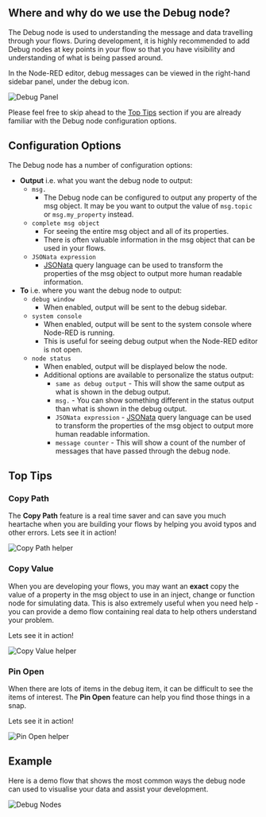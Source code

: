 ## Where and why do we use the Debug node?

The Debug node is used to understanding the message and data travelling through your flows.
During development, it is highly recommended to add Debug nodes at key points in your flow so that you have visibility and understanding of what is being passed around.

In the Node-RED editor, debug messages can be viewed in the right-hand sidebar panel, under the debug icon.

![Debug Panel](./images/debug-panel.png)

Please feel free to skip ahead to the [Top Tips](#top-tips) section if you are already familiar with the Debug node configuration options.

## Configuration Options

The Debug node has a number of configuration options:
* **Output** i.e. what you want the debug node to output:
    * `msg.` 
        * The Debug node can be configured to output any property of the msg object. It may be you want to output the value of `msg.topic` or `msg.my_property` instead.
    * `complete msg object`
        * For seeing the entire msg object and all of its properties.
        * There is often valuable information in the msg object that can be used in your flows.
    * `JSONata expression`
        * [JSONata](https://jsonata.org/) query language can be used to transform the properties of the msg object to output more human readable information.
* **To** i.e. where you want the debug node to output:
    * `debug window`
        * When enabled, output will be sent to the debug sidebar.
    * `system console` 
        * When enabled, output will be sent to the system console where Node-RED is running.
        * This is useful for seeing debug output when the Node-RED editor is not open.
    * `node status`
        * When enabled, output will be displayed below the node.
        * Additional options are available to personalize the status output:
            * `same as debug output` - This will show the same output as what is shown in the debug output.
            * `msg.` - You can show something different in the status output than what is shown in the debug output.
            * `JSONata expression` - [JSONata](https://jsonata.org/) query language can be used to transform the properties of the msg object to output more human readable information.
            * `message counter` - This will show a count of the number of messages that have passed through the debug node.

## Top Tips

### Copy Path
The **Copy Path** feature is a real time saver and can save you much heartache when you are building your flows by helping you avoid typos and other errors.
Lets see it in action!

![Copy Path helper](./images/debug-copy-path.gif)


### Copy Value

When you are developing your flows, you may want an **exact** copy the value of a property in the msg object to use in an inject, change or function node for simulating data.
This is also extremely useful when you need help - you can provide a demo flow containing real data to help others understand your problem.

Lets see it in action!

![Copy Value helper](./images/debug-copy-value.gif)

### Pin Open

When there are lots of items in the debug item, it can be difficult to see the items of interest.
The **Pin Open** feature can help you find those things in a snap.

Lets see it in action!

![Pin Open helper](./images/debug-pin-open.gif)


## Example

Here is a demo flow that shows the most common ways the debug node can used to visualise your data and assist your development.

![Debug Nodes](../../images/debug-examples.png)

